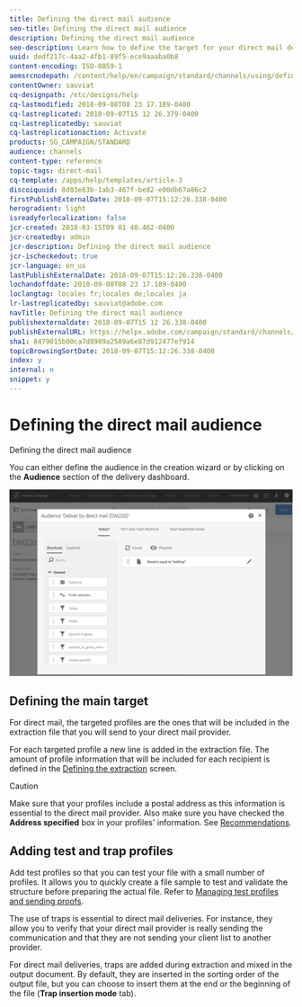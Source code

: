 ```yaml
---
title: Defining the direct mail audience
seo-title: Defining the direct mail audience
description: Defining the direct mail audience
seo-description: Learn how to define the target for your direct mail delivery.
uuid: dedf217c-4aa2-4fb1-89f5-ece9aaaba0b8
content-encoding: ISO-8859-1
aemsrcnodepath: /content/help/en/campaign/standard/channels/using/defining-the-direct-mail-audience
contentOwner: sauviat
cq-designpath: /etc/designs/help
cq-lastmodified: 2018-09-08T08 23 17.189-0400
cq-lastreplicated: 2018-09-07T15 12 26.379-0400
cq-lastreplicatedby: sauviat
cq-lastreplicationaction: Activate
products: SG_CAMPAIGN/STANDARD
audience: channels
content-type: reference
topic-tags: direct-mail
cq-template: /apps/help/templates/article-3
discoiquuid: 8d03e83b-1ab3-467f-be82-e00db67a86c2
firstPublishExternalDate: 2018-09-07T15:12:26.338-0400
herogradient: light
isreadyforlocalization: false
jcr-created: 2018-03-15T09 01 40.462-0400
jcr-createdby: admin
jcr-description: Defining the direct mail audience
jcr-ischeckedout: true
jcr-language: en_us
lastPublishExternalDate: 2018-09-07T15:12:26.338-0400
lochandoffdate: 2018-09-08T08 23 17.189-0400
loclangtag: locales fr;locales de;locales ja
lr-lastreplicatedby: sauviat@adobe.com
navTitle: Defining the direct mail audience
publishexternaldate: 2018-09-07T15 12 26.338-0400
publishExternalURL: https://helpx.adobe.com/campaign/standard/channels/using/defining-the-direct-mail-audience.html
sha1: 8479015b00ca7d8989a2509a6e87d912477ef914
topicBrowsingSortDate: 2018-09-07T15:12:26.338-0400
index: y
internal: n
snippet: y
---
```


# Defining the direct mail audience

Defining the direct mail audience

You can either define the audience in the creation wizard or by clicking on the **Audience** section of the delivery dashboard.

![](assets/direct_mail_15.png)

## Defining the main target

For direct mail, the targeted profiles are the ones that will be included in the extraction file that you will send to your direct mail provider.

For each targeted profile a new line is added in the extraction file. The amount of profile information that will be included for each recipient is defined in the [Defining the extraction](../../channels/using/defining-the-direct-mail-content.md#defining-the-extraction) screen.

>[!CAUTION]
>
>Make sure that your profiles include a postal address as this information is essential to the direct mail provider. Also make sure you have checked the **Address specified** box in your profiles' information. See [Recommendations](../../channels/using/about-direct-mail.md#recommendations).

## Adding test and trap profiles

Add test profiles so that you can test your file with a small number of profiles. It allows you to quickly create a file sample to test and validate the structure before preparing the actual file. Refer to [Managing test profiles and sending proofs](../../sending/using/managing-test-profiles-and-sending-proofs.md).

The use of traps is essential to direct mail deliveries. For instance, they allow you to verify that your direct mail provider is really sending the communication and that they are not sending your client list to another provider.

For direct mail deliveries, traps are added during extraction and mixed in the output document. By default, they are inserted in the sorting order of the output file, but you can choose to insert them at the end or the beginning of the file (**Trap insertion mode** tab).
